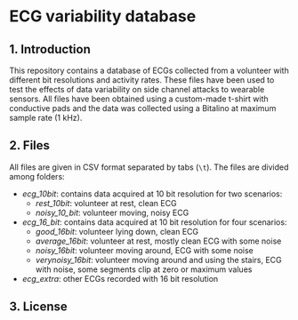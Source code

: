 # ECG variability database

## 1. Introduction
This repository contains a database of ECGs collected from a volunteer with different bit resolutions and activity rates. These files have been used to test the effects of data variability on side channel attacks to wearable sensors. All files have been obtained using a custom-made t-shirt with conductive pads and the data was collected using a Bitalino at maximum sample rate (1 kHz).

## 2. Files
All files are given in CSV format separated by tabs (`\t`). The files are divided among folders:

* *ecg_10bit*: contains data acquired at 10 bit resolution for two scenarios:
	* *rest_10bit*: volunteer at rest, clean ECG
	* *noisy_10_bit*: volunteer moving, noisy ECG
* *ecg_16_bit*: contains data acquired at 10 bit resolution for four scenarios:
	* *good_16bit*: volunteer lying down, clean ECG
	* *average_16bit*: volunteer at rest, mostly clean ECG with some noise
	* *noisy_16bit*: volunteer moving around, ECG with some noise
	* *verynoisy_16bit*: volunteer moving around and using the stairs, ECG with noise, some segments clip at zero or maximum values
* *ecg_extra*: other ECGs recorded with 16 bit resolution

## 3. License
